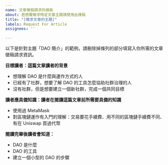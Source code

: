 ```yaml
---
name: 文章徵稿請求的樣板
about: 若想要徵求特定文章主題請使用此樣板
title: "[徵求文章的主題]"
labels: Request For Article
assignees: ''

---
```


以下是針對主題「DAO 簡介」的範例，請刪除掉條列的部分填寫入你所需的文章徵稿請求資訊。

**目標讀者：這篇文章讀者的背景**
- 想理解 DAO 是什麼與運作方式的人
- 已經有了社群，想要了解 DAO 的工具怎麼協助社群治理的人
- 沒有社群，但是想要建立一個新社群，完成一個共同目標

**讀者應具備知識：讀者在閱讀這篇文章前所需要具備的知識**
- 使用過 MetaMask
- 對區塊鏈運作有入門的理解：交易要花手續費、用不同的區塊鏈手續費不同、有在 Uniswap 買過代幣

**閱讀完畢後讀者會知道：**
- DAO 是什麼
- DAO 的工具
- 建立一個小型的 DAO 的步驟

